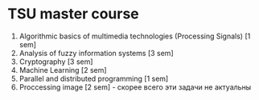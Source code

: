 # TSU master course
1. Algorithmic basics of multimedia technologies (Processing Signals) [1 sem]
2. Analysis of fuzzy information systems [3 sem]
3. Cryptography [3 sem]
4. Machine Learning [2 sem]
5. Parallel and distributed programming [1 sem]
6. Proccessing image [2 sem] - скорее всего эти задачи не актуальны
